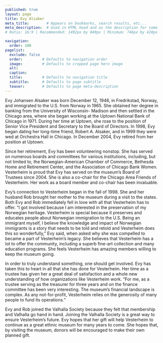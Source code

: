 ```yaml
---
published: true
layout: page
title: Evy Alsaker
meta_title:        # Appears on bookmarks, search results, etc...
meta_description:  # Used in HTML head and as the description for some search engines
# Ratio: 16:9 | Recommended: 1492px by 840px | Minimum: 746px by 420px

navigation:
  order: 100
pagelist:
  exclude: false
  order:         # Defaults to navigation order  
  image:         # Defaults to cropped page hero image
  alt:
  caption:
  title:         # Defaults to navigation title
  subtitle:      # Defaults to page subtitle
  teaser:        # Defaults to page meta-description
---
```

Evy Johansen Alsaker was born December 12, 1946, in Fredrikstad, Norway, and immigrated to the U.S. from Norway in 1965. She obtained her degree in banking from the University of Wisconsin- Madison and then settled in the Chicago area, where she began working at the Uptown National Bank of Chicago in 1971. During her time at Uptown, she rose to the position of Senior Vice President and Secretary to the Board of Directors. In 1998, Evy began dating her long-time friend, Robert A. Alsaker, and in 1999 they were wed at Orchestra Hall in Chicago. In December 2004, Evy retired from her position at Uptown.

Since her retirement, Evy has been volunteering nonstop. She has served on numerous boards and committees for various institutions, including, but not limited to, the Norwegian-American Chamber of Commerce, Bethesda Home and Retirement Center, and the Association of Chicago Bank Women. Vesterheim is proud that Evy has served on the museum’s Board of Trustees since 2004. She is also a co-chair for the Chicago Area Friends of Vesterheim. Her work as a board member and co-chair has been invaluable.

Evy’s connection to Vesterheim began in the fall of 1998. She and her husband Rob brought her mother to the museum during a visit to the states. Both Evy and Rob immediately fell in love with all that Vesterheim has to offer. “I got involved because I am interested in the preservation of my Norwegian heritage. Vesterheim is special because it preserves and educates people about Norwegian immigration to the U.S. Being an immigrant myself, I believe the knowledge and impact of Norwegian immigrants is a story that needs to be told and retold and Vesterheim does this so wonderfully,” Evy said, when asked why she was compelled to became a part of Vesterheim’s legacy. She believes that Vesterheim has a lot to offer the community, including a superb fine-art collection and many education programs. She feels Vesterheim has amazing members willing to keep the museum going.

In order to truly understand something, one should get involved. Evy has taken this to heart in all that she has done for Vesterheim. Her time as a trustee has given her a great deal of satisfaction and a whole new understanding of how organizations like Vesterheim work. “For me, as a trustee serving as the treasurer for three years and on the finance committee has been very interesting. The museum’s financial landscape is complex. As any not-for-profit, Vesterheim relies on the generosity of many people to fund its operations.”

Evy and Rob joined the Valhalla Society because they felt that membership and Valhalla go hand in hand. Joining the Valhalla Society is a great way to ensure Vesterheim’s future. Evy hopes that her gift will help Vesterheim to continue as a great ethnic museum for many years to come. She hopes that, by visiting the museum, donors will be encouraged to make their own planned gift.